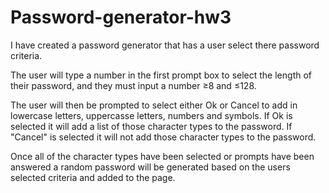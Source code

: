 # Password-generator-hw3

I have created a password generator that has a user select there password criteria. 

The user will type a number in the first prompt box to select the length of their password, and they must input a number ≥8 and ≤128. 

The user will then be prompted to select either Ok or Cancel to add in lowercase letters, uppercasse letters, numbers and symbols. 
If Ok is selected it will add a list of those character types to the password. 
If "Cancel" is selected it will not add those character types to the password.

Once all of the character types have been selected or prompts have been answered a random password will be generated based on the users selected criteria and added to the page.
